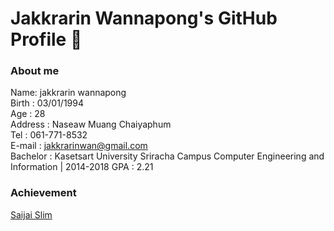 # Jakkrarin Wannapong's GitHub Profile 👋

### About me

Name: jakkrarin wannapong<br>
Birth  :  03/01/1994<br>
Age  :  28<br>
Address  :  Naseaw  Muang  Chaiyaphum<br>
Tel  :  061-771-8532<br>
E-mail : jakkrarinwan@gmail.com<br>
Bachelor : Kasetsart University Sriracha Campus
Computer Engineering and Information  |  2014-2018
GPA  :  2.21<br>

### Achievement

[Saijai Slim](https://apps.apple.com/th/app/saijai-slim/id1488721947?l=th&fbclid=IwAR2wVqnz_odzLR6I1-SYbVGAth42qkHyxnDJbWBSnF-16UDsyuy3kG757iE)
